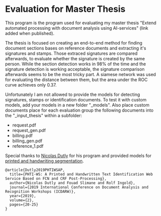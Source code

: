 # Evaluation for Master Thesis

This program is the program used for evaluating my master thesis "Extend automated processing with document analysis using AI-services" (link added when published).

The thesis is focused on creating an end-to-end method for finding document sections bases on reference documents and extracting it's signatures and stamps. Those extraced signatures are compared afterwards, to evaluate whether the signature is created by the same person. While the section detection works in 98% of the time and the signature detection is working acceptable, the signature comparison afterwards seems to be the most tricky part. A siamese network was used for evaluating the distance between them, but the area under the ROC curve achieves only 0.37.

Unfortunately I am not allowed to provide the models for detecting signatures, stamps or identification documents. To test it with custom models, add your models in a new folder "_models". Also place custom documents place for each evaluation group the following documents into the "_input_thesis" within a subfolder:
* request.pdf
* request_gen.pdf
* billing.pdf
* billing_gen.pdf
* reference_1.pdf

Special thanks to [Nicolas Dutly](https://github.com/Jumpst3r) for his program and provided models for [printed and handwriting segmentation](https://github.com/Jumpst3r/printed-hw-segmentation).

```
@article{Dutly2019PHTIWSAP,
  title={PHTI-WS: A Printed and Handwritten Text Identification Web Service Based on FCN and CRF Post-Processing},
  author={Nicolas Dutly and Fouad Slimane and Rolf Ingold},
  journal={2019 International Conference on Document Analysis and Recognition Workshops (ICDARW)},
  year={2019},
  volume={2},
  pages={20-25}
}
```